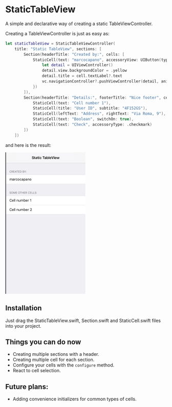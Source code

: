 # StaticTableView

A simple and declarative way of creating a static TableViewController.

Creating a TableViewController is just as easy as:

``` swift
let staticTableView = StaticTableViewController(
    title: "Static TableView", sections: [
        Section(headerTitle: "Created by:", cells: [
            StaticCell(text: "marcocapano", accessoryView: UIButton(type: .contactAdd), whenSelected: { (cell, vc) in
                let detail = UIViewController()
                detail.view.backgroundColor = .yellow
                detail.title = cell.textLabel?.text
                vc.navigationController?.pushViewController(detail, animated: true)
            })
        ]),
        Section(headerTitle: "Details:", footerTitle: "Nice footer", cells: [
            StaticCell(text: "Cell number 1"),
            StaticCell(title: "User ID", subtitle: "4F152GS"),
            StaticCell(leftText: "Address", rightText: "Via Roma, 9"),
            StaticCell(text: "Boolean", switchOn: true),
            StaticCell(text: "Check", accessoryType: .checkmark)
        ])
    ])

```

and here is the result:

<img src="/screenshots/example.png" width="250">

## Installation
Just drag the StaticTableView.swift, Section.swift and StaticCell.swift files into your project.

## Things you can do now
- Creating multiple sections with a header.
- Creating multiple cell for each section.
- Configure your cells with the `configure` method.
- React to cell selection.

## Future plans:
- Adding convenience initializers for common types of cells.
